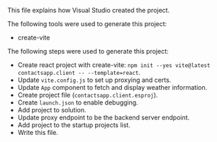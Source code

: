 This file explains how Visual Studio created the project.

The following tools were used to generate this project:
- create-vite

The following steps were used to generate this project:
- Create react project with create-vite: `npm init --yes vite@latest contactsapp.client -- --template=react`.
- Update `vite.config.js` to set up proxying and certs.
- Update `App` component to fetch and display weather information.
- Create project file (`contactsapp.client.esproj`).
- Create `launch.json` to enable debugging.
- Add project to solution.
- Update proxy endpoint to be the backend server endpoint.
- Add project to the startup projects list.
- Write this file.
